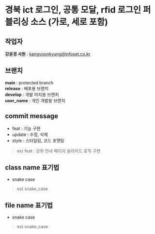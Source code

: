 # 경북 ict 로그인, 공통 모달, rfid 로그인 퍼블리싱 소스 (가로, 세로  포함)

## 작업자
**강윤경 사원** : kangyoonkyung@infoset.co.kr <br>

## 브랜치
**main** : protected branch <br>
**release** : 배포용 브랜치 <br>
**develop** : 개발 머지용 브랜치 <br>
**user_name** : 개인 개발용 브랜치

## commit message
* feat : 기능 구현
* update : 수정, 삭제
* style : 스타일링, 코드 포맷팅

> ex) feat : 강좌 안내 페이지 슬라이드 로직 구현

## class name 표기법
* snake case
> ex) snake_case
> 

## file name 표기법
* snake case
> ex) snake_case